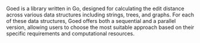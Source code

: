 Goed is a library written in Go, designed for calculating the edit distance across various data structures including strings, trees, and graphs. For each of these data structures, Goed offers both a sequential and a parallel version, allowing users to choose the most suitable approach based on their specific requirements and computational resources.
